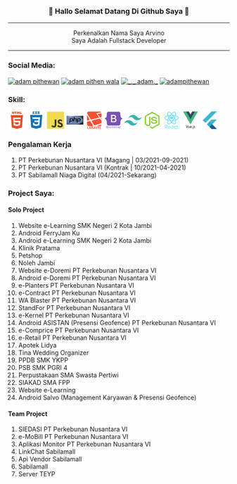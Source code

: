 <div align="center"><h3>👋 Hallo Selamat Datang Di Github Saya 👋</h3></div>
<hr />
<div align="center">
  Perkenalkan Nama Saya Arvino<br />Saya Adalah Fullstack Developer
</div>
<hr />
<h3 align="left">Social Media:</h3>
<p align="left">
    <a href="https://www.linkedin.com/in/arvino-vino/" target="blank"
    ><img
        align="center"
        src="https://raw.githubusercontent.com/rahuldkjain/github-profile-readme-generator/master/src/images/icons/Social/linked-in-alt.svg"
        alt="adam pithewan"
        height="30"
        width="40"
    /></a>
    <a href="https://www.facebook.com/arvinoart" target="blank"
    ><img
        align="center"
        src="https://raw.githubusercontent.com/rahuldkjain/github-profile-readme-generator/master/src/images/icons/Social/facebook.svg"
        alt="adam pithen wala"
        height="30"
        width="40"
    /></a>
    <a href="https://www.instagram.com/ar.vinooo/" target="blank"
    ><img
        align="center"
        src="https://raw.githubusercontent.com/rahuldkjain/github-profile-readme-generator/master/src/images/icons/Social/instagram.svg"
        alt="_._.adam._"
        height="30"
        width="40"
    /></a>
    <a href="https://www.hackerrank.com/arvinoart" target="blank"
    ><img
        align="center"
        src="https://raw.githubusercontent.com/rahuldkjain/github-profile-readme-generator/master/src/images/icons/Social/hackerrank.svg"
        alt="adampithewan"
        height="30"
        width="40"
    /></a>
</p>

<h3 align="left">Skill:</h3>
<p align="left">
    <img
    src="https://raw.githubusercontent.com/devicons/devicon/1119b9f84c0290e0f0b38982099a2bd027a48bf1/icons/html5/html5-plain-wordmark.svg"
    width="40"
    height="40"
    />
    <img
    src="https://raw.githubusercontent.com/devicons/devicon/1119b9f84c0290e0f0b38982099a2bd027a48bf1/icons/css3/css3-plain-wordmark.svg"
    width="40"
    height="40"
    />
    <img
    src="https://raw.githubusercontent.com/devicons/devicon/1119b9f84c0290e0f0b38982099a2bd027a48bf1/icons/javascript/javascript-original.svg"
    width="40"
    height="40"
    />
    <img
    src="https://raw.githubusercontent.com/devicons/devicon/1119b9f84c0290e0f0b38982099a2bd027a48bf1/icons/php/php-original.svg"
    width="40"
    height="40"
    />
    <img
    src="https://raw.githubusercontent.com/devicons/devicon/1119b9f84c0290e0f0b38982099a2bd027a48bf1/icons/laravel/laravel-plain-wordmark.svg"
    width="40"
    height="40"
    />
    <img
    src="https://raw.githubusercontent.com/devicons/devicon/1119b9f84c0290e0f0b38982099a2bd027a48bf1/icons/bootstrap/bootstrap-plain-wordmark.svg"
    width="40"
    height="40"
    />
    <img
    src="https://raw.githubusercontent.com/devicons/devicon/1119b9f84c0290e0f0b38982099a2bd027a48bf1/icons/tailwindcss/tailwindcss-plain.svg"
    width="40"
    height="40"
    />
    <img
    src="https://raw.githubusercontent.com/devicons/devicon/1119b9f84c0290e0f0b38982099a2bd027a48bf1/icons/nodejs/nodejs-original.svg"
    width="40"
    height="40"
    />
    <img
    src="https://raw.githubusercontent.com/devicons/devicon/1119b9f84c0290e0f0b38982099a2bd027a48bf1/icons/react/react-original-wordmark.svg"
    width="40"
    height="40"
    />
    <img
    src="https://raw.githubusercontent.com/devicons/devicon/1119b9f84c0290e0f0b38982099a2bd027a48bf1/icons/vuejs/vuejs-original-wordmark.svg"
    width="40"
    height="40"
    />
    <img
    src="https://raw.githubusercontent.com/devicons/devicon/1119b9f84c0290e0f0b38982099a2bd027a48bf1/icons/flutter/flutter-original.svg"
    width="40"
    height="40"
    />
    
</p>

<h3>Pengalaman Kerja</h3>
<div>
    <ol>
    <li>PT Perkebunan Nusantara VI (Magang | 03/2021-09-2021)</li>
    <li>PT Perkebunan Nusantara VI (Kontrak | 10/2021-04-2021)</li>
    <li>PT Sabilamall Niaga Digital (04/2021-Sekarang)</li>
    </ol>
</div>

<h3>Project Saya:</h3>
<div><h4>Solo Project</h4></div>
<div>
    <ol>
    <li>Website e-Learning SMK Negeri 2 Kota Jambi</li>
    <li>Android FerryJam Ku</li>
    <li>Android e-Learning SMK Negeri 2 Kota Jambi</li>
    <li>Klinik Pratama</li>
    <li>Petshop</li>
    <li>Noleh Jambi</li>
    <li>Website e-Doremi PT Perkebunan Nusantara VI</li>
    <li>Android e-Doremi PT Perkebunan Nusantara VI</li>
    <li>e-Planters PT Perkebunan Nusantara VI</li>
    <li>e-Contract PT Perkebunan Nusantara VI</li>
    <li>WA Blaster PT Perkebunan Nusantara VI</li>
    <li>StandFor PT Perkebunan Nusantara VI</li>
    <li>e-Kernel PT Perkebunan Nusantara VI</li>
    <li>Android ASISTAN (Presensi Geofence) PT Perkebunan Nusantara VI</li>
    <li>e-Comprice PT Perkebunan Nusantara VI</li>
    <li>e-Retail PT Perkebunan Nusantara VI</li>
    <li>Apotek Lidya</li>
    <li>Tina Wedding Organizer</li>
    <li>PPDB SMK YKPP</li>
    <li>PSB SMK PGRI 4</li>
    <li>Perpustakaan SMA Swasta Pertiwi</li>
    <li>SIAKAD SMA FPP</li>
    <li>Website e-Learning</li>
    <li>Android Salvo (Management Karyawan & Presensi Geofence)</li>
    </ol>
</div>
<div><h4>Team Project</h4></div>
<ol>
    <li>SIEDASI PT Perkebunan Nusantara VI</li>
    <li>e-MoBill PT Perkebunan Nusantara VI</li>
    <li>Aplikasi Monitor PT Perkebunan Nusantara VI</li>
    <li>LinkChat Sabilamall</li>
    <li>Api Vendor Sabilamall</li>
    <li>Sabilamall</li>
    <li>Server TEYP</li>
</ol>
</div>
